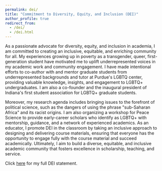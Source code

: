 ```yaml
---
permalink: dei/
title: "Commitment to Diversity, Equity, and Inclusion (DEI)"
author_profile: true
redirect_from:
  - /dei/
  - /dei.html
---
```


As a passionate advocate for diversity, equity, and inclusion in academia, I am committed to creating an inclusive, equitable, and enriching community for all. My experiences growing up in poverty as a transgender, queer, first-generation student have motivated me to uplift underrepresented voices in my academic work and community engagement. I have made intentional efforts to co-author with and mentor graduate students from underrepresented backgrounds and tutor at Purdue's LGBTQ center, providing valuable knowledge, insights, and engagement to LGBTQ+ undergraduates. I am also a co-founder and the inaugural president of Indiana's first student association for LGBTQ+ graduate students.

Moreover, my research agenda includes bringing issues to the forefront of political science, such as the dangers of using the phrase "sub-Saharan Africa" and its racist origins. I am also organizing a workshop for Peace Science to provide early-career scholars who identify as LGBTQ+ with mentorship, guidance, and a network of experienced academics. As an educator, I promote DEI in the classroom by taking an inclusive approach to designing and delivering course materials, ensuring that everyone has the opportunity to engage fully with the course material and succeed academically. Ultimately, I aim to build a diverse, equitable, and inclusive academic community that fosters excellence in scholarship, teaching, and service.

Click [here](https://www.skytheacademic.com/files/DEI_Statement.pdf) for my full DEI statement.
